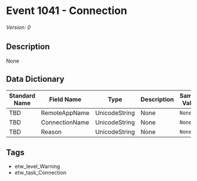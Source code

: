 # Event 1041 - Connection
###### Version: 0

## Description
None

## Data Dictionary
|Standard Name|Field Name|Type|Description|Sample Value|
|---|---|---|---|---|
|TBD|RemoteAppName|UnicodeString|None|`None`|
|TBD|ConnectionName|UnicodeString|None|`None`|
|TBD|Reason|UnicodeString|None|`None`|

## Tags
* etw_level_Warning
* etw_task_Connection